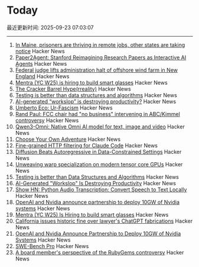 # Today

最近更新时间: 2025-09-23 07:03:07

--- 
1. [In Maine, prisoners are thriving in remote jobs, other states are taking notice](https://www.mainepublic.org/2025-08-29/in-maine-prisoners-are-thriving-in-remote-jobs-and-other-states-are-taking-notice) Hacker News
2. [Paper2Agent: Stanford Reimagining Research Papers as Interactive AI Agents](https://arxiv.org/abs/2509.06917) Hacker News
3. [Federal judge lifts administration halt of offshore wind farm in New England](https://apnews.com/article/trump-renewable-energy-offshore-wind-revolution-wind-f1cbe85a829e3d5e5496f834bcb617d1) Hacker News
4. [Mentra (YC W25) is hiring to build smart glasses](https://news.ycombinator.com/item?id=45336282) Hacker News
5. [The Cracker Barrel Hype(rreality)](https://www.unpopularfront.news/p/the-cracker-barrel-hyperreality) Hacker News
6. [Testing is better than data structures and algorithms](https://nedbatchelder.com/blog/202509/testing_is_better_than_dsa.html) Hacker News
7. [AI-generated “workslop” is destroying productivity?](https://hbr.org/2025/09/ai-generated-workslop-is-destroying-productivity) Hacker News
8. [Umberto Eco: Ur-Fascism](https://bobmschwartz.com/2017/12/28/umberto-eco-ur-fascism/) Hacker News
9. [Rand Paul: FCC chair had "no business" intervening in ABC/Kimmel controversy](https://arstechnica.com/tech-policy/2025/09/rand-paul-fcc-chair-had-no-business-intervening-in-abc-kimmel-controversy/) Hacker News
10. [Qwen3-Omni: Native Omni AI model for text, image and video](https://github.com/QwenLM/Qwen3-Omni) Hacker News
11. [Choose Your Own Adventure](https://www.filfre.net/2025/09/choose-your-own-adventure/) Hacker News
12. [Fine-grained HTTP filtering for Claude Code](https://ammar.io/blog/httpjail) Hacker News
13. [Diffusion Beats Autoregressive in Data-Constrained Settings](https://blog.ml.cmu.edu/2025/09/22/diffusion-beats-autoregressive-in-data-constrained-settings/) Hacker News
14. [Unweaving warp specialization on modern tensor core GPUs](https://rohany.github.io/blog/warp-specialization/) Hacker News
15. [Testing is better than Data Structures and Algorithms](https://nedbatchelder.com/blog/202509/testing_is_better_than_dsa.html) Hacker News
16. [AI-Generated "Workslop" Is Destroying Productivity](https://hbr.org/2025/09/ai-generated-workslop-is-destroying-productivity) Hacker News
17. [Show HN: Python Audio Transcription: Convert Speech to Text Locally](https://www.pavlinbg.com/posts/python-speech-to-text-guide) Hacker News
18. [OpenAI and Nvidia announce partnership to deploy 10GW of Nvidia systems](https://openai.com/index/openai-nvidia-systems-partnership/) Hacker News
19. [Mentra (YC W25) Is Hiring to build smart glasses](https://news.ycombinator.com/item?id=45336282) Hacker News
20. [California issues historic fine over lawyer's ChatGPT fabrications](https://calmatters.org/economy/technology/2025/09/chatgpt-lawyer-fine-ai-regulation/) Hacker News
21. [OpenAI and Nvidia Announce Partnership to Deploy 10GW of Nvidia Systems](https://openai.com/index/openai-nvidia-systems-partnership/) Hacker News
22. [SWE-Bench Pro](https://github.com/scaleapi/SWE-bench_Pro-os) Hacker News
23. [A board member's perspective of the RubyGems controversy](https://apiguy.substack.com/p/a-board-members-perspective-of-the) Hacker News
